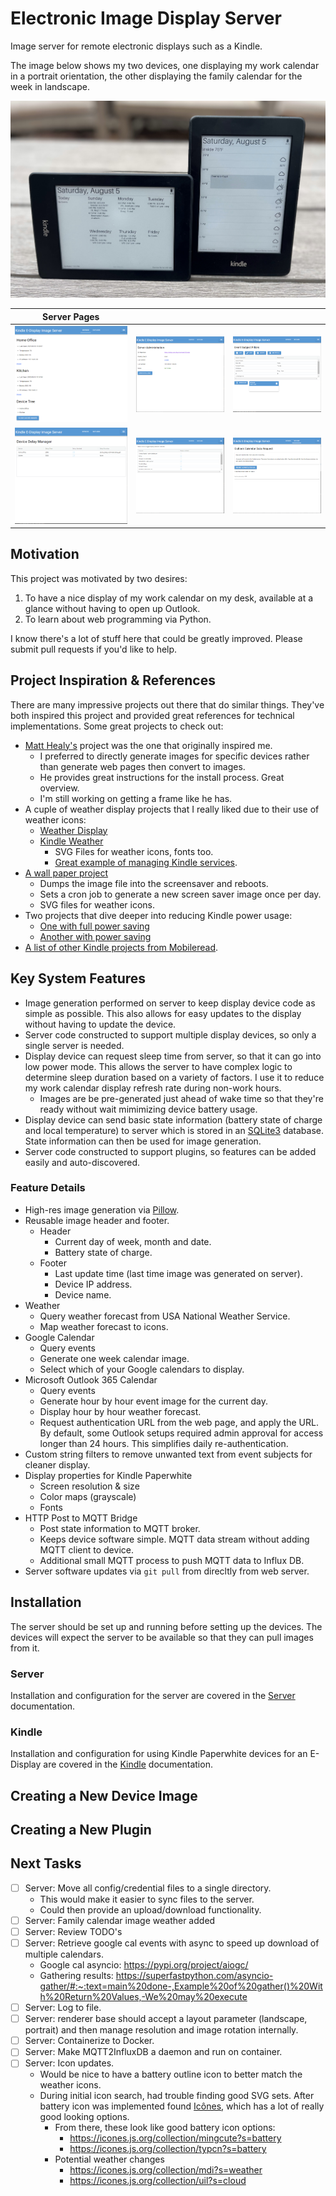 # Electronic Image Display Server

Image server for remote electronic displays such as a Kindle.

The image below shows my two devices, one displaying my work calendar in a portrait orientation, the other displaying the family calendar for the week in landscape.

![Kindles](doc/kindles.jpg)

|Server Pages|||
|-|-|-|
|![Devices](doc/page-devices.png)|![Admin](doc/page-admin.png)|![Subject Filter](doc/page-event-subject-filter.png)
|![Sleep Delay](doc/page-sleep-delay-manager.png)|![Google Calendar Selection](doc/page-google-calendar-selection.png)|![Outlook Authentication Request](doc/page-outlook-auth-request.png)

## Motivation

This project was motivated by two desires:
1. To have a nice display of my work calendar on my desk, available at a glance without having to open up Outlook.  
2. To learn about web programming via Python.  

I know there's a lot of stuff here that could be greatly improved.  Please submit pull requests if you'd like to help.

## Project Inspiration & References

There are many impressive projects out there that do similar things.  They've both inspired this project and provided great references for technical implementations.  Some great projects to check out:

* [Matt Healy's](https://matthealy.com/kindle) project was the one that originally inspired me.  
    * I preferred to directly generate images for specific devices rather than generate web pages then convert to images.
    * He provides great instructions for the install process.  Great overview.
    * I'm still working on getting a frame like he has.  
* A cuple of weather display projects that I really liked due to their use of weather icons:
    * [Weather Display](https://mpetroff.net/2012/09/kindle-weather-display/)
    * [Kindle Weather](https://github.com/DDRBoxman/kindle-weather)
        * SVG Files for weather icons, fonts too.
        * [Great example of managing Kindle services](https://github.com/DDRBoxman/kindle-weather/blob/master/kindleweather.sh).
* [A wall paper project](https://github.com/pablojimenezmateo/kindle-wallpaper)
    * Dumps the image file into the screensaver and reboots.
    * Sets a cron job to generate a new screen saver image once per day.
    * SVG files for weather icons.
* Two projects that dive deeper into reducing Kindle power usage:
    * [One with full power saving](https://github-com.translate.goog/nicoh88/kindle-kt3_weatherdisplay_battery-optimized?_x_tr_sl=auto&_x_tr_tl=en&_x_tr_hl=en)
    * [Another with power saving](https://www.martinpham.com/2023/01/07/reviving-unused-kindle-ebooks/)
* [A list of other Kindle projects from Mobileread](https://www.mobileread.com/forums/showthread.php?t=128704&highlight=wake+sleep+command).

## Key System Features

* Image generation performed on server to keep display device code as simple as possible.  This also allows for easy updates to the display without having to update the device.
* Server code constructed to support multiple display devices, so only a single server is needed.
* Display device can request sleep time from server, so that it can go into low power mode.  This allows the server to have complex logic to determine sleep duration based on a variety of factors.  I use it to reduce my work calendar display refresh rate during non-work hours.
    * Images are be pre-generated just ahead of wake time so that they're ready without wait mimimizing device battery usage.
* Display device can send basic state information (battery state of charge and local temperature) to server which is stored in an [SQLite3](https://www.sqlite.org/index.html) database.  State information can then be used for image generation.
* Server code constructed to support plugins, so features can be added easily and auto-discovered.

### Feature Details
* High-res image generation via [Pillow](https://pillow.readthedocs.io/en/stable/).
* Reusable image header and footer.
    * Header
        * Current day of week, month and date.
        * Battery state of charge.
    * Footer
        * Last update time (last time image was generated on server).
        * Device IP address.
        * Device name.
* Weather
    * Query weather forecast from USA National Weather Service.
    * Map weather forecast to icons.
* Google Calendar
    * Query events
    * Generate one week calendar image.
    * Select which of your Google calendars to display.
* Microsoft Outlook 365 Calendar
    * Query events
    * Generate hour by hour event image for the current day.
    * Display hour by hour weather forecast.
    * Request authentication URL from the web page, and apply the URL.  By default, some Outlook setups required admin approval for access longer than 24 hours.  This simplifies daily re-authentication.
* Custom string filters to remove unwanted text from event subjects for cleaner display.
* Display properties for Kindle Paperwhite
    * Screen resolution & size
    * Color maps (grayscale)
    * Fonts
* HTTP Post to MQTT Bridge
    * Post state information to MQTT broker.
    * Keeps device software simple.  MQTT data stream without adding MQTT client to device.
    * Additional small MQTT process to push MQTT data to Influx DB.
* Server software updates via `git pull` from direcltly from web server.

## Installation

The server should be set up and running before setting up the devices.  The devices will expect the server to be available so that they can pull images from it.

### Server

Installation and configuration for the server are covered in the [Server](server/readme.md) documentation.

### Kindle

Installation and configuration for using Kindle Paperwhite devices for an E-Display are covered in the [Kindle](kindle/readme.md) documentation.


## Creating a New Device Image

## Creating a New Plugin

## Next Tasks

- [ ] Server: Move all config/credential files to a single directory.
    - This would make it easier to sync files to the server.
    - Could then provide an upload/download functionality.
- [ ] Server: Family calendar image weather added
- [ ] Server: Review TODO's
- [ ] Server: Retrieve google cal events with async to speed up download of multiple calendars.
    - Google cal asyncio: https://pypi.org/project/aiogc/
    - Gathering results: https://superfastpython.com/asyncio-gather/#:~:text=main%20done-,Example%20of%20gather()%20With%20Return%20Values,-We%20may%20execute
- [ ] Server: Log to file. 
- [ ] Server: renderer base should accept a layout parameter (landscape, portrait) and then manage resolution and image rotation internally.
- [ ] Server: Containerize to Docker.  
- [ ] Server: Make MQTT2InfluxDB a daemon and run on container.
- [ ] Server: Icon updates.
    - Would be nice to have a battery outline icon to better match the weather icons.
    - During initial icon search, had trouble finding good SVG sets.  After battery icon was implemented found [Icônes](https://icones.js.org/), which has a lot of really good looking options.  
        - From there, these look like good battery icon options:
            - https://icones.js.org/collection/mingcute?s=battery
            - https://icones.js.org/collection/typcn?s=battery
        - Potential weather changes
            - https://icones.js.org/collection/mdi?s=weather
            - https://icones.js.org/collection/uil?s=cloud






